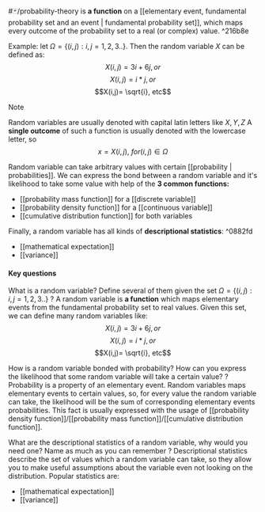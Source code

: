 #🃏/probability-theory 
is **a function** on a [[elementary event, fundamental probability set and an event | fundamental probability set]], which maps every outcome of the probability set to a real (or complex) value. ^216b8e

Example: let $\Omega = \{(i,j): i,j = 1,2,3.. \}$. Then the random variable $X$ can be defined as:
$$X(i,j)= 3i + 6j, or$$ $$X(i,j)= i*j, or$$ $$X(i,j)= \sqrt{i}, etc$$ 
>[!Note] 
>Random variables are usually denoted with capital latin letters like $X, Y, Z$
>A **single outcome** of such a function is usually denoted with the lowercase letter, so 
>$$x = X(i,j),\ for (i,j) \in \Omega$$

Random variable can take arbitrary values with certain [[probability | probabilities]]. We can express the bond between a random variable and it's likelihood to take some value with help of the **3 common functions:**
- [[probability mass function]] for a [[discrete variable]]
- [[probability density function]] for a [[continuous variable]]
- [[cumulative distribution function]] for both variables

Finally, a random variable has all kinds of **descriptional statistics**: ^0882fd
- [[mathematical expectation]]
- [[variance]]

#### Key questions
What is a random variable? Define several of them given the set $\Omega = \{(i,j): i,j = 1,2,3.. \}$
?
A random variable is **a function** which maps elementary events from the fundamental probability set to real values. Given this set, we can define many random variables like:
$$X(i,j)= 3i + 6j, or$$ $$X(i,j)= i*j, or$$ $$X(i,j)= \sqrt{i}, etc$$
<!--SR:!2025-01-29,56,310--> 

How is a random variable bonded with probability? How can you express the likelihood that some random variable will take a certain  value?
?
Probability is a property of an elementary event. Random variables maps elementary events to certain values, so, for every value the random variable can take, the likelihood will be the sum of corresponding elementary events probabilities. This fact is usually expressed with the usage of [[probability density function]]/[[probability mass function]]/[[cumulative distribution function]].
<!--SR:!2025-06-20,153,310-->

What are the descriptional statistics of a random variable, why would you need one? Name as much as you can remember
?
Descriptional statistics describe the set of values which a random variable can take, so they allow you to make useful assumptions about the variable even not looking on the distribution. Popular statistics are:
- [[mathematical expectation]]
- [[variance]]
<!--SR:!2025-02-02,60,310-->
